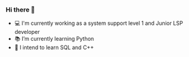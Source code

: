 ### Hi there 👋

- 💻️ I'm currently working as a system support level 1 and Junior LSP developer
- 📚️ I’m currently learning Python
- 🔭 I intend to learn SQL and C++
